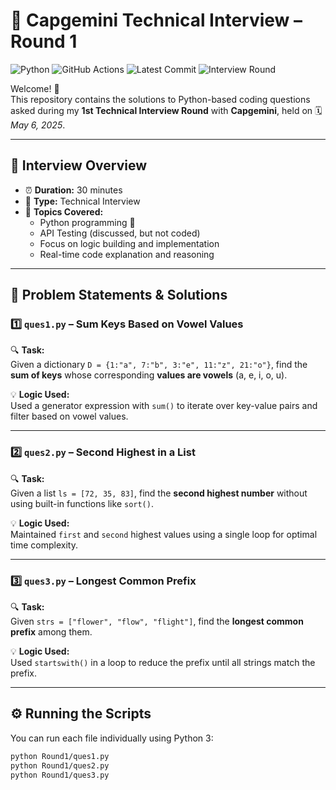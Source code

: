 # 💼 Capgemini Technical Interview – Round 1

![Python](https://img.shields.io/badge/Python-3.10-blue?logo=python&logoColor=white)
![GitHub Actions](https://img.shields.io/github/actions/workflow/status/nitinkumar30/Capgemini-AutomationEngineer-Interview/test.yml?label=GitHub%20Actions&logo=github)
![Latest Commit](https://img.shields.io/github/last-commit/nitinkumar30/Capgemini-AutomationEngineer-Interview?color=green)
![Interview Round](https://img.shields.io/badge/Interview-Round%201-orange)


Welcome! 👋  
This repository contains the solutions to Python-based coding questions asked during my **1st Technical Interview Round** with **Capgemini**, held on 🗓️ *May 6, 2025*.

---

## 🧠 Interview Overview

- ⏰ **Duration:** 30 minutes  
- 🧪 **Type:** Technical Interview  
- 💬 **Topics Covered:**  
  - Python programming 🐍  
  - API Testing (discussed, but not coded)  
  - Focus on logic building and implementation  
  - Real-time code explanation and reasoning  


---

## 📌 Problem Statements & Solutions

### 1️⃣ `ques1.py` – Sum Keys Based on Vowel Values

🔍 **Task:**  
Given a dictionary `D = {1:"a", 7:"b", 3:"e", 11:"z", 21:"o"}`, find the **sum of keys** whose corresponding **values are vowels** (a, e, i, o, u).

💡 **Logic Used:**  
Used a generator expression with `sum()` to iterate over key-value pairs and filter based on vowel values.

---

### 2️⃣ `ques2.py` – Second Highest in a List

🔍 **Task:**  
Given a list `ls = [72, 35, 83]`, find the **second highest number** without using built-in functions like `sort()`.

💡 **Logic Used:**  
Maintained `first` and `second` highest values using a single loop for optimal time complexity.

---

### 3️⃣ `ques3.py` – Longest Common Prefix

🔍 **Task:**  
Given `strs = ["flower", "flow", "flight"]`, find the **longest common prefix** among them.

💡 **Logic Used:**  
Used `startswith()` in a loop to reduce the prefix until all strings match the prefix.

---

## ⚙️ Running the Scripts

You can run each file individually using Python 3:

```bash
python Round1/ques1.py
python Round1/ques2.py
python Round1/ques3.py
